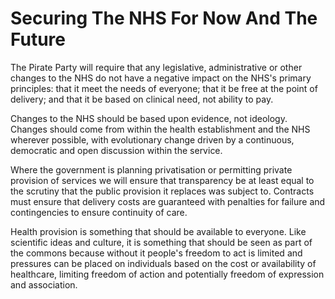 Securing The NHS For Now And The Future
=======================================

The Pirate Party will require that any legislative, administrative or 
other changes to the NHS do not have a negative impact on the NHS's 
primary principles: that it meet the needs of everyone; that it be free 
at the point of delivery; and that it be based on clinical need, not 
ability to pay.

Changes to the NHS should be based upon evidence, not ideology. Changes 
should come from within the health establishment and the NHS wherever 
possible, with evolutionary change driven by a continuous, democratic 
and open discussion within the service.

Where the government is planning privatisation or permitting private 
provision of services we will ensure that transparency be at least 
equal to the scrutiny that the public provision it replaces was subject 
to. Contracts must ensure that delivery costs are guaranteed with 
penalties for failure and contingencies to ensure continuity of care.

Health provision is something that should be available to everyone. 
Like scientific ideas and culture, it is something that should be seen 
as part of the commons because without it people's freedom to act is 
limited and pressures can be placed on individuals based on the cost or 
availability of healthcare, limiting freedom of action and potentially 
freedom of expression and association.